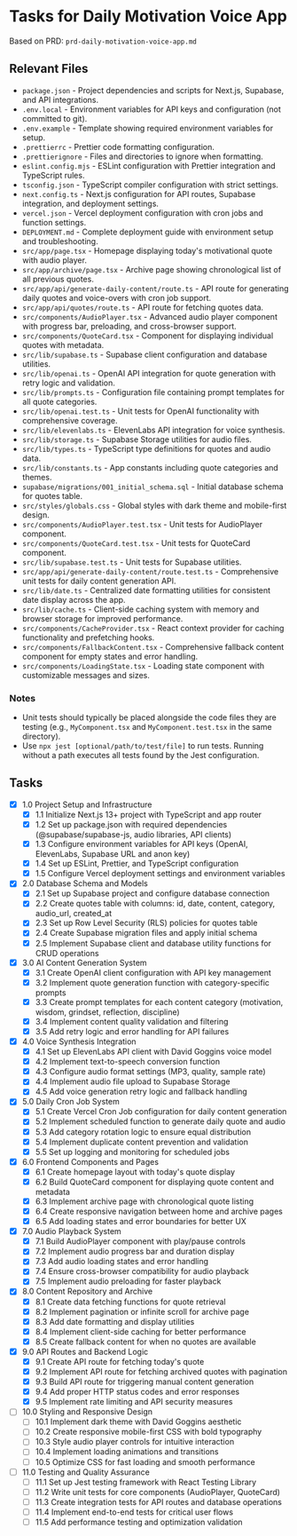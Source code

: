 # Tasks for Daily Motivation Voice App

Based on PRD: `prd-daily-motivation-voice-app.md`

## Relevant Files

- `package.json` - Project dependencies and scripts for Next.js, Supabase, and API integrations.
- `.env.local` - Environment variables for API keys and configuration (not committed to git).
- `.env.example` - Template showing required environment variables for setup.
- `.prettierrc` - Prettier code formatting configuration.
- `.prettierignore` - Files and directories to ignore when formatting.
- `eslint.config.mjs` - ESLint configuration with Prettier integration and TypeScript rules.
- `tsconfig.json` - TypeScript compiler configuration with strict settings.
- `next.config.ts` - Next.js configuration for API routes, Supabase integration, and deployment settings.
- `vercel.json` - Vercel deployment configuration with cron jobs and function settings.
- `DEPLOYMENT.md` - Complete deployment guide with environment setup and troubleshooting.
- `src/app/page.tsx` - Homepage displaying today's motivational quote with audio player.
- `src/app/archive/page.tsx` - Archive page showing chronological list of all previous quotes.
- `src/app/api/generate-daily-content/route.ts` - API route for generating daily quotes and voice-overs with cron job support.
- `src/app/api/quotes/route.ts` - API route for fetching quotes data.
- `src/components/AudioPlayer.tsx` - Advanced audio player component with progress bar, preloading, and cross-browser support.
- `src/components/QuoteCard.tsx` - Component for displaying individual quotes with metadata.
- `src/lib/supabase.ts` - Supabase client configuration and database utilities.
- `src/lib/openai.ts` - OpenAI API integration for quote generation with retry logic and validation.
- `src/lib/prompts.ts` - Configuration file containing prompt templates for all quote categories.
- `src/lib/openai.test.ts` - Unit tests for OpenAI functionality with comprehensive coverage.
- `src/lib/elevenlabs.ts` - ElevenLabs API integration for voice synthesis.
- `src/lib/storage.ts` - Supabase Storage utilities for audio files.
- `src/lib/types.ts` - TypeScript type definitions for quotes and audio data.
- `src/lib/constants.ts` - App constants including quote categories and themes.
- `supabase/migrations/001_initial_schema.sql` - Initial database schema for quotes table.
- `src/styles/globals.css` - Global styles with dark theme and mobile-first design.
- `src/components/AudioPlayer.test.tsx` - Unit tests for AudioPlayer component.
- `src/components/QuoteCard.test.tsx` - Unit tests for QuoteCard component.
- `src/lib/supabase.test.ts` - Unit tests for Supabase utilities.
- `src/app/api/generate-daily-content/route.test.ts` - Comprehensive unit tests for daily content generation API.
- `src/lib/date.ts` - Centralized date formatting utilities for consistent date display across the app.
- `src/lib/cache.ts` - Client-side caching system with memory and browser storage for improved performance.
- `src/components/CacheProvider.tsx` - React context provider for caching functionality and prefetching hooks.
- `src/components/FallbackContent.tsx` - Comprehensive fallback content component for empty states and error handling.
- `src/components/LoadingState.tsx` - Loading state component with customizable messages and sizes.

### Notes

- Unit tests should typically be placed alongside the code files they are testing (e.g., `MyComponent.tsx` and `MyComponent.test.tsx` in the same directory).
- Use `npx jest [optional/path/to/test/file]` to run tests. Running without a path executes all tests found by the Jest configuration.

## Tasks

- [x] 1.0 Project Setup and Infrastructure
  - [x] 1.1 Initialize Next.js 13+ project with TypeScript and app router
  - [x] 1.2 Set up package.json with required dependencies (@supabase/supabase-js, audio libraries, API clients)
  - [x] 1.3 Configure environment variables for API keys (OpenAI, ElevenLabs, Supabase URL and anon key)
  - [x] 1.4 Set up ESLint, Prettier, and TypeScript configuration
  - [x] 1.5 Configure Vercel deployment settings and environment variables
- [x] 2.0 Database Schema and Models
  - [x] 2.1 Set up Supabase project and configure database connection
  - [x] 2.2 Create quotes table with columns: id, date, content, category, audio_url, created_at
  - [x] 2.3 Set up Row Level Security (RLS) policies for quotes table
  - [x] 2.4 Create Supabase migration files and apply initial schema
  - [x] 2.5 Implement Supabase client and database utility functions for CRUD operations
- [x] 3.0 AI Content Generation System
  - [x] 3.1 Create OpenAI client configuration with API key management
  - [x] 3.2 Implement quote generation function with category-specific prompts
  - [x] 3.3 Create prompt templates for each content category (motivation, wisdom, grindset, reflection, discipline)
  - [x] 3.4 Implement content quality validation and filtering
  - [x] 3.5 Add retry logic and error handling for API failures
- [x] 4.0 Voice Synthesis Integration
  - [x] 4.1 Set up ElevenLabs API client with David Goggins voice model
  - [x] 4.2 Implement text-to-speech conversion function
  - [x] 4.3 Configure audio format settings (MP3, quality, sample rate)
  - [x] 4.4 Implement audio file upload to Supabase Storage
  - [x] 4.5 Add voice generation retry logic and fallback handling
- [x] 5.0 Daily Cron Job System
  - [x] 5.1 Create Vercel Cron Job configuration for daily content generation
  - [x] 5.2 Implement scheduled function to generate daily quote and audio
  - [x] 5.3 Add category rotation logic to ensure equal distribution
  - [x] 5.4 Implement duplicate content prevention and validation
  - [x] 5.5 Set up logging and monitoring for scheduled jobs
- [X] 6.0 Frontend Components and Pages
  - [X] 6.1 Create homepage layout with today's quote display
  - [X] 6.2 Build QuoteCard component for displaying quote content and metadata
  - [X] 6.3 Implement archive page with chronological quote listing
  - [X] 6.4 Create responsive navigation between home and archive pages
  - [X] 6.5 Add loading states and error boundaries for better UX
- [x] 7.0 Audio Playback System
  - [x] 7.1 Build AudioPlayer component with play/pause controls
  - [x] 7.2 Implement audio progress bar and duration display
  - [x] 7.3 Add audio loading states and error handling
  - [x] 7.4 Ensure cross-browser compatibility for audio playback
  - [x] 7.5 Implement audio preloading for faster playback
- [x] 8.0 Content Repository and Archive
  - [x] 8.1 Create data fetching functions for quote retrieval
  - [x] 8.2 Implement pagination or infinite scroll for archive page
  - [x] 8.3 Add date formatting and display utilities
  - [x] 8.4 Implement client-side caching for better performance
  - [x] 8.5 Create fallback content for when no quotes are available
- [x] 9.0 API Routes and Backend Logic
  - [x] 9.1 Create API route for fetching today's quote
  - [x] 9.2 Implement API route for fetching archived quotes with pagination
  - [x] 9.3 Build API route for triggering manual content generation
  - [x] 9.4 Add proper HTTP status codes and error responses
  - [x] 9.5 Implement rate limiting and API security measures
- [ ] 10.0 Styling and Responsive Design
  - [ ] 10.1 Implement dark theme with David Goggins aesthetic
  - [ ] 10.2 Create responsive mobile-first CSS with bold typography
  - [ ] 10.3 Style audio player controls for intuitive interaction
  - [ ] 10.4 Implement loading animations and transitions
  - [ ] 10.5 Optimize CSS for fast loading and smooth performance
- [ ] 11.0 Testing and Quality Assurance
  - [ ] 11.1 Set up Jest testing framework with React Testing Library
  - [ ] 11.2 Write unit tests for core components (AudioPlayer, QuoteCard)
  - [ ] 11.3 Create integration tests for API routes and database operations
  - [ ] 11.4 Implement end-to-end tests for critical user flows
  - [ ] 11.5 Add performance testing and optimization validation